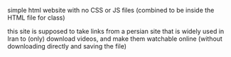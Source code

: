 simple html website with no CSS or JS files (combined to be inside the HTML file for class)

this site is supposed to take links from a persian site that is widely used in Iran to (only) download videos, and make them watchable online (without downloading directly and saving the file)
